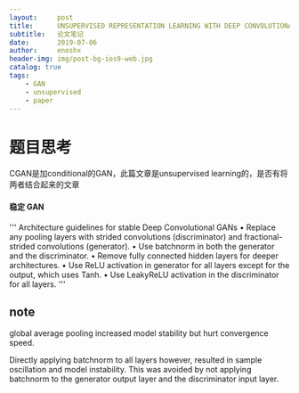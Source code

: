 ```yaml
---
layout:     post
title:      UNSUPERVISED REPRESENTATION LEARNING WITH DEEP CONVOLUTIONAL GENERATIVE ADVERSARIAL NETWORKS
subtitle:   论文笔记
date:       2019-07-06
author:     enoshx
header-img: img/post-bg-ios9-web.jpg
catalog: true
tags:
    - GAN
    - unsupervised
    - paper
---
```


# 题目思考

CGAN是加conditional的GAN，此篇文章是unsupervised learning的，是否有将两者结合起来的文章


#### 稳定 GAN
'''
Architecture guidelines for stable Deep Convolutional GANs 
• Replace any pooling layers with strided convolutions (discriminator) and fractional-strided convolutions (generator).
• Use batchnorm in both the generator and the discriminator. 
• Remove fully connected hidden layers for deeper architectures. 
• Use ReLU activation in generator for all layers except for the output, which uses Tanh. 
• Use LeakyReLU activation in the discriminator for all layers.
'''
## note
global average pooling increased model stability but hurt convergence speed.

Directly applying batchnorm to all layers however, resulted in sample oscillation and model instability. This was avoided by not applying batchnorm to the generator output layer and the discriminator input layer.